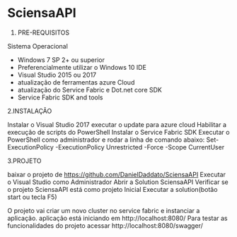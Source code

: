 # SciensaAPI
1. PRE-REQUISITOS

Sistema Operacional
- Windows 7 SP 2+ ou superior
- Preferencialmente utilizar o Windows 10
IDE
- Visual Studio 2015 ou 2017
- atualização de ferramentas azure Cloud
- atualização do Service Fabric e Dot.net core
SDK
- Service Fabric SDK and tools

2.INSTALAÇÂO

Instalar o Visual Studio 2017
executar o update para azure cloud
Habilitar a execução de scripts do PowerShell
Instalar o Service Fabric SDK
Executar o PowerShell como administrador e rodar a linha de comando abaixo:
Set-ExecutionPolicy -ExecutionPolicy Unrestricted -Force -Scope CurrentUser

3.PROJETO

baixar o projeto de https://github.com/DanielDaddato/SciensaAPI
Executar o Visual Studio como Administrador
Abrir a Solution SciensaAPI
Verificar se o projeto SciensaAPI está como projeto Inicial
Executar a solution(botão start ou tecla F5)

O projeto vai criar um novo cluster no service fabric e instanciar a aplicação.
aplicação está iniciando em http://localhost:8080/
Para testar as funcionalidades do projeto acessar http://localhost:8080/swagger/ 

